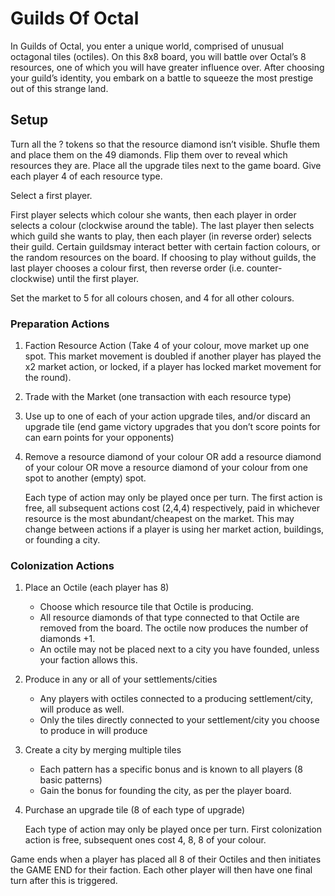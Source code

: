 # Guilds Of Octal
In Guilds of Octal, you enter a unique world, comprised of unusual octagonal tiles (octiles). On this 8x8 board, you will battle over Octal’s 8 resources, one of which you will have greater influence over. After choosing your guild’s identity, you embark on a battle to squeeze the most prestige out of this strange land.

## Setup

Turn all the ? tokens so that the resource diamond isn’t visible. Shufle them and place them on the 49 diamonds. Flip them over to reveal which resources they are.
Place all the upgrade tiles next to the game board. Give each player 4 of each resource type.

Select a first player.

First player selects which colour she wants, then each player in order selects a colour (clockwise around the table). The last player then selects which guild she wants to play, then each player (in reverse order) selects their guild. Certain guildsmay interact better with certain faction colours, or the random resources on the board. If choosing to play without guilds, the last player chooses a colour first, then reverse order (i.e. counter-clockwise) until the first player.

Set the market to 5 for all colours chosen, and 4 for all other colours.

### Preparation Actions
1. 	Faction Resource Action (Take 4 of your colour, move market up one spot. This market movement is doubled if another player has played the x2 market action, or locked, if a player has locked market movement for the round).
2. 	Trade with the Market (one transaction with each resource type)
3. 	Use up to one of each of your action upgrade tiles, and/or discard an upgrade tile (end game victory upgrades that you don’t score points for can earn points for your opponents)
4. 	Remove a resource diamond of your colour OR add a resource diamond of your colour OR move a resource diamond of your colour from one spot to another (empty) spot.

    Each type of action may only be played once per turn. The first action is free, all subsequent actions cost (2,4,4) respectively, paid in whichever resource is the most abundant/cheapest on the market. This may change between actions if a player is using her market action, buildings, or founding a city.

### Colonization Actions
1. 	Place an Octile (each player has 8)
    * Choose which resource tile that Octile is producing.
    * All resource diamonds of that type connected to that Octile are removed from the board. The octile now produces the number of diamonds +1.
    * An octile may not be placed next to a city you have founded, unless your faction allows this.
2. 	Produce in any or all of your settlements/cities
    * Any players with octiles connected to a producing settlement/city, will produce as well.
    * Only the tiles directly connected to your settlement/city you choose to produce in will produce
3. 	Create a city by merging multiple tiles
    * Each pattern has a specific bonus and is known to all players (8 basic patterns)
    * Gain the bonus for founding the city, as per the player board.
4. 	Purchase an upgrade tile (8 of each type of upgrade)

    Each type of action may only be played once per turn. First colonization action is free, subsequent ones cost 4, 8, 8 of your colour.

Game ends when a player has placed all 8 of their Octiles and then initiates the GAME END for their faction. Each other player will then have one final turn after this is triggered.


